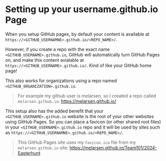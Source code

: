 # Setting up your username.github.io Page

When you setup GitHub pages, by default your content is available at `https://<GITHUB_USERNAMNE>.github.io/<REPO_NAME>/`.

However, if you create a repo with the exact name `<GITHUB_USERNAME>.github.io`, GitHub will automatically turn GitHub Pages on, and make this content avialable at `https://<GITHUB_USERNAME>.github.io/`. Kind of like your GitHub home page!

This also works for organizations using a repo named `<GITHUB_ORGANIZATION>.github.io`.

> For example my github user is melarsen, so I created a repo called `melarsen.github.io`:
> https://melarsen.github.io/

This setup also has the added benefit that your `<GITHUB_USERNAME>.github.io` website is the root of your other websites using GitHub Pages. So you can place a favicon (or other shared root files) in your `<GITHUB_USERNAME>.github.io` repo and it will be used by sites such as  `https://<GITHUB_USERNAMNE>.github.io/<REPO_NAME>/`.

> This GitHub Pages site uses my `favicon.ico` file from my `melarsen.github.io` site:
> https://melarsen.github.io/Team101/2024-Easterhunt